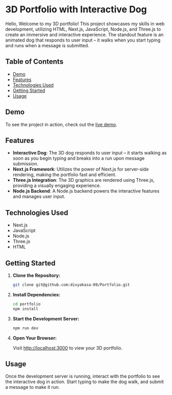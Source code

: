 

# 3D Portfolio with Interactive Dog

Hello, Welcome to my 3D portfolio! This project showcases my skills in web development, utilizing HTML, Next.js, JavaScript, Node.js, and Three.js to create an immersive and interactive experience. The standout feature is an animated dog that responds to user input – it walks when you start typing and runs when a message is submitted.

## Table of Contents

- [Demo](#demo)
- [Features](#features)
- [Technologies Used](#technologies-used)
- [Getting Started](#getting-started)
- [Usage](#usage)


## Demo

To see the project in action, check out the [live demo](https://divyakasa.com).

## Features

- **Interactive Dog**: The 3D dog responds to user input – it starts walking as soon as you begin typing and breaks into a run upon message submission.
- **Next.js Framework**: Utilizes the power of Next.js for server-side rendering, making the portfolio fast and efficient.
- **Three.js Integration**: The 3D graphics are rendered using Three.js, providing a visually engaging experience.
- **Node.js Backend**: A Node.js backend powers the interactive features and manages user input.

## Technologies Used

- Next.js
- JavaScript
- Node.js
- Three.js
- HTML

## Getting Started

1. **Clone the Repository:**

   ```bash
   git clone git@github.com:divyakasa-09/Portfolio.git
   ```

2. **Install Dependencies:**

   ```bash
   cd portfolio
   npm install
   ```

3. **Start the Development Server:**

   ```bash
   npm run dev
   ```

4. **Open Your Browser:**

   Visit [http://localhost:3000](http://localhost:3000) to view your 3D portfolio.

## Usage

Once the development server is running, interact with the portfolio to see the interactive dog in action. Start typing to make the dog walk, and submit a message to make it run.

